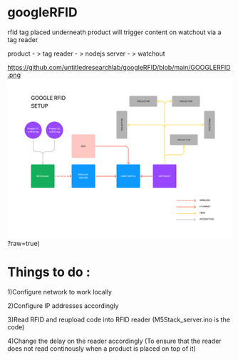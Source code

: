 # googleRFID


rfid tag placed underneath product will trigger content on watchout via a tag reader

product - > tag reader - > nodejs server - > watchout 

https://github.com/untitledresearchlab/googleRFID/blob/main/GOOGLERFID.png
![alt text](https://github.com/untitledresearchlab/googleRFID/blob/main/GOOGLERFID.png)?raw=true)

# Things to do :
1)Configure network to work locally

2)Configure IP addresses accordingly

3)Read RFID and reupload code into RFID reader (M5Stack_server.ino is the code)

4)Change the delay on the reader accordingly (To ensure that the reader does not read continously when a product is placed on top of it)
